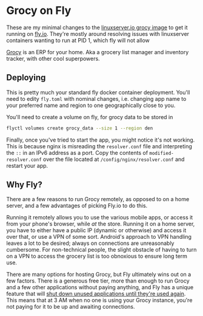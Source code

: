 # Grocy on Fly

These are my minimal changes to the [linuxserver.io grocy image](https://github.com/linuxserver/docker-grocy) to get it running on [fly.io](https://fly.io/). They're mostly around resolving issues with linuxserver containers wanting to run at PID 1, which fly will not allow

[Grocy](https://grocy.info) is an ERP for your home. Aka a grocery list manager and inventory tracker, with other cool superpowers.

## Deploying

This is pretty much your standard fly docker container deployment. You'll need to edity `fly.toml` with nominal changes, i.e. changing app name to your preferred name and region to one geographically close to you.

You'll need to create a volume on fly, for grocy data to be stored in

```sh
flyctl volumes create grocy_data --size 1 --region den
```

Finally, once you've tried to start the app, you might notice it's not working. This is because nginx is misreading the `resolver.conf` file and interpreting the `::` in an IPv6 address as a port. Copy the contents of `modified-resolver.conf` over the file located at `/config/nginx/resolver.conf` and restart your app.


## Why Fly?

There are a few reasons to run Grocy remotely, as opposed to on a home server, and a few advantages of picking Fly.io to do this.

Running it remotely allows you to use the various mobile apps, or access it from your phone's browser, while _at_ the store. Running it on a home server, you have to either have a public IP (dynamic or otherwise) and access it over that, or use a VPN of some sort. Android's approach to VPN handling leaves a lot to be desired; always on connections are unreasonably cumbersome. For non-technical people, the slight obstacle of having to turn on a VPN to access the grocery list is too obnoxious to ensure long term use.

There are many options for hosting Grocy, but Fly ultimately wins out on a few factors. There is a generous free tier, more than enough to run Grocy and a few other applications without paying anything, and Fly has a unique feature that will [shut down unused applications until they're used again](https://fly.io/docs/apps/autostart-stop/). This means that at 3 AM when no one is using your Grocy instance, you're not paying for it to be up and awaiting connections.
